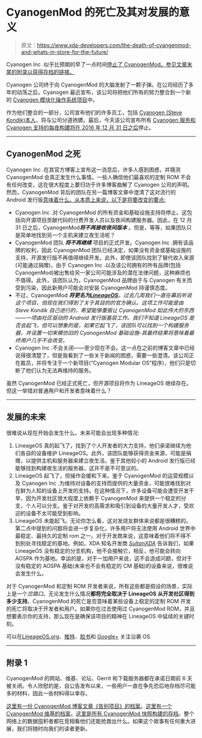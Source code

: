 # CyanogenMod 的死亡及其对发展的意义

> 原文：<https://www.xda-developers.com/the-death-of-cyangenmod-and-whats-in-store-for-the-future/>

Cyanogen Inc .似乎比预期的早了一点时间[停止了 CyanogenMod。参见文章末尾的附录以获得存档的链接。](https://twitter.com/CyanogenMod/status/813086249506349056)

Cyanogen 公司终于向 CyanogenMod 的大脑发射了一颗子弹。在公司经历了多年的动荡之后，Cyanogen 最近宣布，该公司将把他们所有的努力整合到一个新的 [Cyanogen 模块化操作系统项目](https://cyngn.com/blog/the-future-of-cyanogen-and-the-untapped-power-of-mobile)中。

作为他们整合的一部分，公司宣布他们的许多员工，包括 [Cyanogen (Steve Kondik)本人](https://cyngn.com/blog/update-on-cyanogen)，将与公司分道扬镳。最后，今天该公司宣布所有 [Cyanogen 服务和 Cyanogen 支持的每夜构建将在 2016 年 12 月 31 日之后](https://cyngn.com/blog/cyanogen-services-shutting-down)停止。

* * *

## CyanogenMod 之死

Cyanogen Inc .在其官方博客上宣布这一消息后，许多人感到困惑，并猜测 CyanogenMod 会真正发生什么事情。一些人确信他们最喜欢的定制 ROM 不会有任何改变，这在很大程度上要归功于许多博客曲解了 Cyanogen 公司的声明。然而，CyanogenMod 背后的团队在另一篇博客文章中澄清了这对流行的 Android 发行版[意味着什么。从本质上来说，以下是将要改变的要点:](https://www.cyanogenmod.org/blog/a-fork-in-the-road)

*   Cyanogen Inc .对 CyanogenMod 的所有资金和基础设施支持将停止。这包括向开源项目贡献代码的付费开发人员以及夜间构建服务器。因此，在 12 月 31 日之后，CyanogenMod***将不再接收夜间版本*** 。但是，等等，如果团队只是简单地找到另一个主机来建立夜生活呢？
*   CyanogenMod 团队 ***将不再继续*** 项目的正式开发。Cyanogen Inc .拥有该品牌的权利，因此 CyanogenMod 团队已经决定，如果没有资金或基础设施的支持，开源发行版不再值得继续开发。此外，即使该团队找到了替代收入来源(可能通过捐赠)，由于 Cyanogen Inc .以及该公司拥有的所有品牌(包括 CyanogenMod)被出售给另一家公司可能涉及的潜在法律问题，这种麻烦也不值得。此外，该团队认为，CyanogenMod 品牌由于与 Cyanogen 有关而受到污染，因此新用户可能会对安装 CyanogenMod 持谨慎态度。
*   不过，CyanogenMod ***将更名为[LineageOS](https://github.com/lineageos)**。过去几周我们一直在幕后听说这个项目，但现在我们得到了关于其目的的官方确认。这项工作可能是由 Steve Kondik 自己进行的，希望能够重振让 CyanogenMod 如此伟大的东西——一项由社区驱动的 Android 发行版基层工作。我们不知道 LineageOS 是否会起飞，但可以想象的是，如果它起飞了，该团队可以找到一个构建服务器，并设置一切来模仿旧的 CyanogenMod 基础设施-其最终结果将意味着最终用户几乎不会改变。*
*   Cyanogen Inc .不会关闭——至少现在不会。这一点在之前的博客文章中已经说得很清楚了，但是我看到了一些关于新闻的困惑，需要一些澄清。该公司正在裁员，并将专注于一个新项目(“Cyanogen Modular OS”程序)，他们只是切断了他们认为无法再维持的服务。

虽然 CyanogenMod 已经正式死亡，但开源项目将作为 LineageOS 继续存在。但这一举措对普通用户和开发者意味着什么？

* * *

## 发展的未来

很难说从现在开始会发生什么。未来可能会出现多种情况:

1.  LineageOS 真的起飞了，找到了个人开发者的大力支持，他们承诺继续为他们各自的设备维护 LineageOS。此外，该团队能够获得资金来源，可能是捐赠，以提供主机和服务器来建立夜生活。鉴于其他较小的 Android 发行版已经能够找到构建夜生活的服务器，这并不是不可思议的。
2.  LineageOS 起飞了，但操作会缓和下来。鉴于 CyanogenMod 的运营规模以及 Cyanogen Inc .为维持对设备的支持而提供的大量资金，可能很难找到对在鲜为人知的设备上开发的支持。在这种情况下，许多设备可能会遭受开发干旱，因为开发社区很大程度上依赖于 CyanogenMod 来提供一个稳定的分支，个人可以分支。鉴于对开发的高需求和吸引到设备的大量开发人才，受欢迎的设备不太可能受到影响。
3.  LineageOS 未能起飞。无论你怎么看，这对发烧友群体来说都是很糟糕的。第二点中提到的问题将会进一步复杂化，许多用户将无法使用 Android 世界中最稳定、最持久的定制 rom 之一。对于开发商来说，这意味着他们将不得不到别处寻找稳定的基地。例如，XDA 知名开发商 *[SultanXDA](http://forum.xda-developers.com/member.php?u=4800121)* 告诉我们，如果 LineageOS 没有稳定的分支机构，他不会接触它，相反，他可能会转向 AOSPA 作为基地。幸运的是，对于一加用户来说，这不会造成问题，但对于没有稳定的 AOSPA 基础(未来也不会有稳定的 CM 基础)的设备来说，很难说会发生什么。

对于 CyanogenMod 和定制 ROM 开发者来说，所有这些都是假设的场景，实际上是一个*岔路口*。无论发生什么情况**都将完全取决于 LineageOS 从开发社区得到多少支持**。CyanogenMod 的死亡是否意味着某些设备上稳定的定制 ROM 开发的死亡将取决于开发者和用户。如果你在过去使用过 CyanogenMod ROM，并且想要表示你的支持，那么现在是确保该项目的精神在 LineageOS 中延续的关键时刻。

可以在[LineageOS.org](http://lineageos.org/)、[推特](https://twitter.com/LineageAndroid)、[脸书](https://www.facebook.com/LineageAndroid/)和 [Google+](https://plus.google.com/113897076738126120764) 关注沿袭 OS

* * *

## 附录 1

CyanogenMod 的网站、维基、论坛、Gerrit 和下载服务器都在承诺日期前 6 天被关闭。令人欣慰的是，自公告发布以来，一些用户一直在争先恐后地存档尽可能多的材料，因此一些材料得以幸存。

[这里有一份 CyanogenMod 博客文章《告别项目》的档案](https://web.archive.org/web/20161224213130/https://www.cyanogenmod.org/blog/a-fork-in-the-road)。[这里有一个 CyanogenMod 维基的档案](https://web.archive.org/web/20161120060316/http://wiki.cyanogenmod.org/w/Main_Page)。[这里是所有 CyanogenMod 快照构建的存档](https://archive.org/details/cmarchive_snapshots)。整个网络上的数据囤积者都在竞相看他们还能抢救出什么。如果这个故事有任何重大进展，我们将随时向我们的读者更新。